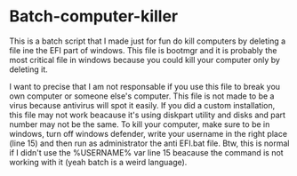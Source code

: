 # Batch-computer-killer
This is a batch script that I made just for fun do kill computers by deleting a file ine the EFI part of windows. This file is bootmgr and it is probably the most critical file in windows because you could kill your computer only by deleting it.

I want to precise that I am not responsable if you use this file to break you own computer or someone else's computer.
This file is not made to be a virus because antivirus will spot it easily.
If you did a custom installation, this file may not work beacause it's using diskpart utility and disks and part number may not be the same.
To kill your computer, make sure to be in windows, turn off windows defender, write your username in the right place (line 15) and then run as administrator the anti EFI.bat file.
Btw, this is normal if I didn't use the %USERNAME% var line 15 beacause the command is not working with it (yeah batch is a weird language).

